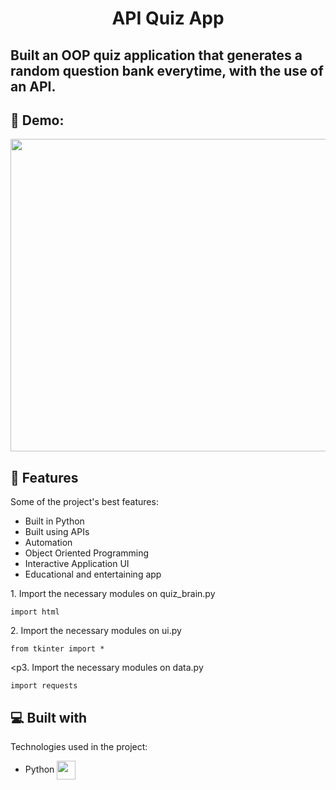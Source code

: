 <h1 align="center" id="title">API Quiz App</h1>

<h2 id="description">Built an OOP quiz application that generates a random question bank everytime, with the use of an API. </h2>

<h2>🚀 Demo: </h2>
  <img src="https://user-images.githubusercontent.com/125917603/224836753-7c9f5be0-56ed-45e1-aab2-f8787da9797f.gif" width="800" height=500" align="center"/>
</h2>
  
<h2>🧐 Features</h2>

Some of the project's best features:

*   Built in Python
*   Built using APIs
*   Automation
*   Object Oriented Programming
*   Interactive Application UI
*   Educational and entertaining app

<p>1. Import the necessary modules on quiz_brain.py</p>
  
```
import html
```

<p>2. Import the necessary modules on ui.py</p>
  
```
from tkinter import *
```

<p3. Import the necessary modules on data.py</p>
  
```
import requests
```

<h2>💻 Built with</h2>

Technologies used in the project:

*   Python <img src="https://cdn.iconscout.com/icon/free/png-512/python-2-226051.png?f=avif&w=512" width="30" height="30" align="center"/>
